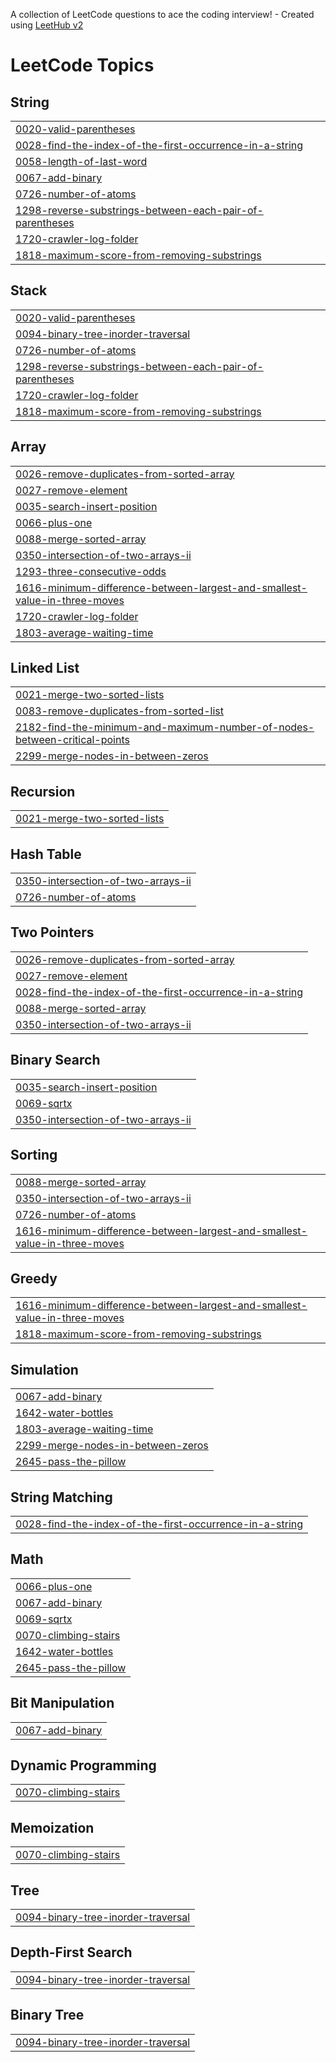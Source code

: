 A collection of LeetCode questions to ace the coding interview! - Created using [LeetHub v2](https://github.com/arunbhardwaj/LeetHub-2.0)
<!---LeetCode Topics Start-->
# LeetCode Topics
## String
|  |
| ------- |
| [0020-valid-parentheses](https://github.com/armgnarda/LeetCode-Java/tree/master/0020-valid-parentheses) |
| [0028-find-the-index-of-the-first-occurrence-in-a-string](https://github.com/armgnarda/LeetCode-Java/tree/master/0028-find-the-index-of-the-first-occurrence-in-a-string) |
| [0058-length-of-last-word](https://github.com/armgnarda/LeetCode-Java/tree/master/0058-length-of-last-word) |
| [0067-add-binary](https://github.com/armgnarda/LeetCode-Java/tree/master/0067-add-binary) |
| [0726-number-of-atoms](https://github.com/armgnarda/LeetCode-Java/tree/master/0726-number-of-atoms) |
| [1298-reverse-substrings-between-each-pair-of-parentheses](https://github.com/armgnarda/LeetCode-Java/tree/master/1298-reverse-substrings-between-each-pair-of-parentheses) |
| [1720-crawler-log-folder](https://github.com/armgnarda/LeetCode-Java/tree/master/1720-crawler-log-folder) |
| [1818-maximum-score-from-removing-substrings](https://github.com/armgnarda/LeetCode-Java/tree/master/1818-maximum-score-from-removing-substrings) |
## Stack
|  |
| ------- |
| [0020-valid-parentheses](https://github.com/armgnarda/LeetCode-Java/tree/master/0020-valid-parentheses) |
| [0094-binary-tree-inorder-traversal](https://github.com/armgnarda/LeetCode-Java/tree/master/0094-binary-tree-inorder-traversal) |
| [0726-number-of-atoms](https://github.com/armgnarda/LeetCode-Java/tree/master/0726-number-of-atoms) |
| [1298-reverse-substrings-between-each-pair-of-parentheses](https://github.com/armgnarda/LeetCode-Java/tree/master/1298-reverse-substrings-between-each-pair-of-parentheses) |
| [1720-crawler-log-folder](https://github.com/armgnarda/LeetCode-Java/tree/master/1720-crawler-log-folder) |
| [1818-maximum-score-from-removing-substrings](https://github.com/armgnarda/LeetCode-Java/tree/master/1818-maximum-score-from-removing-substrings) |
## Array
|  |
| ------- |
| [0026-remove-duplicates-from-sorted-array](https://github.com/armgnarda/LeetCode-Java/tree/master/0026-remove-duplicates-from-sorted-array) |
| [0027-remove-element](https://github.com/armgnarda/LeetCode-Java/tree/master/0027-remove-element) |
| [0035-search-insert-position](https://github.com/armgnarda/LeetCode-Java/tree/master/0035-search-insert-position) |
| [0066-plus-one](https://github.com/armgnarda/LeetCode-Java/tree/master/0066-plus-one) |
| [0088-merge-sorted-array](https://github.com/armgnarda/LeetCode-Java/tree/master/0088-merge-sorted-array) |
| [0350-intersection-of-two-arrays-ii](https://github.com/armgnarda/LeetCode-Java/tree/master/0350-intersection-of-two-arrays-ii) |
| [1293-three-consecutive-odds](https://github.com/armgnarda/LeetCode-Java/tree/master/1293-three-consecutive-odds) |
| [1616-minimum-difference-between-largest-and-smallest-value-in-three-moves](https://github.com/armgnarda/LeetCode-Java/tree/master/1616-minimum-difference-between-largest-and-smallest-value-in-three-moves) |
| [1720-crawler-log-folder](https://github.com/armgnarda/LeetCode-Java/tree/master/1720-crawler-log-folder) |
| [1803-average-waiting-time](https://github.com/armgnarda/LeetCode-Java/tree/master/1803-average-waiting-time) |
## Linked List
|  |
| ------- |
| [0021-merge-two-sorted-lists](https://github.com/armgnarda/LeetCode-Java/tree/master/0021-merge-two-sorted-lists) |
| [0083-remove-duplicates-from-sorted-list](https://github.com/armgnarda/LeetCode-Java/tree/master/0083-remove-duplicates-from-sorted-list) |
| [2182-find-the-minimum-and-maximum-number-of-nodes-between-critical-points](https://github.com/armgnarda/LeetCode-Java/tree/master/2182-find-the-minimum-and-maximum-number-of-nodes-between-critical-points) |
| [2299-merge-nodes-in-between-zeros](https://github.com/armgnarda/LeetCode-Java/tree/master/2299-merge-nodes-in-between-zeros) |
## Recursion
|  |
| ------- |
| [0021-merge-two-sorted-lists](https://github.com/armgnarda/LeetCode-Java/tree/master/0021-merge-two-sorted-lists) |
## Hash Table
|  |
| ------- |
| [0350-intersection-of-two-arrays-ii](https://github.com/armgnarda/LeetCode-Java/tree/master/0350-intersection-of-two-arrays-ii) |
| [0726-number-of-atoms](https://github.com/armgnarda/LeetCode-Java/tree/master/0726-number-of-atoms) |
## Two Pointers
|  |
| ------- |
| [0026-remove-duplicates-from-sorted-array](https://github.com/armgnarda/LeetCode-Java/tree/master/0026-remove-duplicates-from-sorted-array) |
| [0027-remove-element](https://github.com/armgnarda/LeetCode-Java/tree/master/0027-remove-element) |
| [0028-find-the-index-of-the-first-occurrence-in-a-string](https://github.com/armgnarda/LeetCode-Java/tree/master/0028-find-the-index-of-the-first-occurrence-in-a-string) |
| [0088-merge-sorted-array](https://github.com/armgnarda/LeetCode-Java/tree/master/0088-merge-sorted-array) |
| [0350-intersection-of-two-arrays-ii](https://github.com/armgnarda/LeetCode-Java/tree/master/0350-intersection-of-two-arrays-ii) |
## Binary Search
|  |
| ------- |
| [0035-search-insert-position](https://github.com/armgnarda/LeetCode-Java/tree/master/0035-search-insert-position) |
| [0069-sqrtx](https://github.com/armgnarda/LeetCode-Java/tree/master/0069-sqrtx) |
| [0350-intersection-of-two-arrays-ii](https://github.com/armgnarda/LeetCode-Java/tree/master/0350-intersection-of-two-arrays-ii) |
## Sorting
|  |
| ------- |
| [0088-merge-sorted-array](https://github.com/armgnarda/LeetCode-Java/tree/master/0088-merge-sorted-array) |
| [0350-intersection-of-two-arrays-ii](https://github.com/armgnarda/LeetCode-Java/tree/master/0350-intersection-of-two-arrays-ii) |
| [0726-number-of-atoms](https://github.com/armgnarda/LeetCode-Java/tree/master/0726-number-of-atoms) |
| [1616-minimum-difference-between-largest-and-smallest-value-in-three-moves](https://github.com/armgnarda/LeetCode-Java/tree/master/1616-minimum-difference-between-largest-and-smallest-value-in-three-moves) |
## Greedy
|  |
| ------- |
| [1616-minimum-difference-between-largest-and-smallest-value-in-three-moves](https://github.com/armgnarda/LeetCode-Java/tree/master/1616-minimum-difference-between-largest-and-smallest-value-in-three-moves) |
| [1818-maximum-score-from-removing-substrings](https://github.com/armgnarda/LeetCode-Java/tree/master/1818-maximum-score-from-removing-substrings) |
## Simulation
|  |
| ------- |
| [0067-add-binary](https://github.com/armgnarda/LeetCode-Java/tree/master/0067-add-binary) |
| [1642-water-bottles](https://github.com/armgnarda/LeetCode-Java/tree/master/1642-water-bottles) |
| [1803-average-waiting-time](https://github.com/armgnarda/LeetCode-Java/tree/master/1803-average-waiting-time) |
| [2299-merge-nodes-in-between-zeros](https://github.com/armgnarda/LeetCode-Java/tree/master/2299-merge-nodes-in-between-zeros) |
| [2645-pass-the-pillow](https://github.com/armgnarda/LeetCode-Java/tree/master/2645-pass-the-pillow) |
## String Matching
|  |
| ------- |
| [0028-find-the-index-of-the-first-occurrence-in-a-string](https://github.com/armgnarda/LeetCode-Java/tree/master/0028-find-the-index-of-the-first-occurrence-in-a-string) |
## Math
|  |
| ------- |
| [0066-plus-one](https://github.com/armgnarda/LeetCode-Java/tree/master/0066-plus-one) |
| [0067-add-binary](https://github.com/armgnarda/LeetCode-Java/tree/master/0067-add-binary) |
| [0069-sqrtx](https://github.com/armgnarda/LeetCode-Java/tree/master/0069-sqrtx) |
| [0070-climbing-stairs](https://github.com/armgnarda/LeetCode-Java/tree/master/0070-climbing-stairs) |
| [1642-water-bottles](https://github.com/armgnarda/LeetCode-Java/tree/master/1642-water-bottles) |
| [2645-pass-the-pillow](https://github.com/armgnarda/LeetCode-Java/tree/master/2645-pass-the-pillow) |
## Bit Manipulation
|  |
| ------- |
| [0067-add-binary](https://github.com/armgnarda/LeetCode-Java/tree/master/0067-add-binary) |
## Dynamic Programming
|  |
| ------- |
| [0070-climbing-stairs](https://github.com/armgnarda/LeetCode-Java/tree/master/0070-climbing-stairs) |
## Memoization
|  |
| ------- |
| [0070-climbing-stairs](https://github.com/armgnarda/LeetCode-Java/tree/master/0070-climbing-stairs) |
## Tree
|  |
| ------- |
| [0094-binary-tree-inorder-traversal](https://github.com/armgnarda/LeetCode-Java/tree/master/0094-binary-tree-inorder-traversal) |
## Depth-First Search
|  |
| ------- |
| [0094-binary-tree-inorder-traversal](https://github.com/armgnarda/LeetCode-Java/tree/master/0094-binary-tree-inorder-traversal) |
## Binary Tree
|  |
| ------- |
| [0094-binary-tree-inorder-traversal](https://github.com/armgnarda/LeetCode-Java/tree/master/0094-binary-tree-inorder-traversal) |
<!---LeetCode Topics End-->